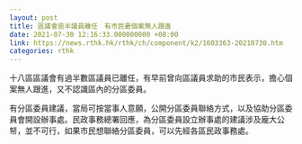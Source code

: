 ```yaml
---
layout: post
title: 區議會逾半議員離任　有市民憂個案無人跟進
date: 2021-07-30 12:16:33.000000000 +08:00
link: https://news.rthk.hk/rthk/ch/component/k2/1603363-20210730.htm
categories: rthk
---
```


十八區區議會有過半數區議員已離任，有早前曾向區議員求助的市民表示，擔心個案無人跟進，又不認識區內的分區委員。

有分區委員建議，當局可按當事人意願，公開分區委員聯絡方式，以及協助分區委員會開設辦事處。民政事務總署回應，為分區委員設立辦事處的建議涉及龐大公帑，並不可行，如果市民想聯絡分區委員，可以先經各區民政事務處。
